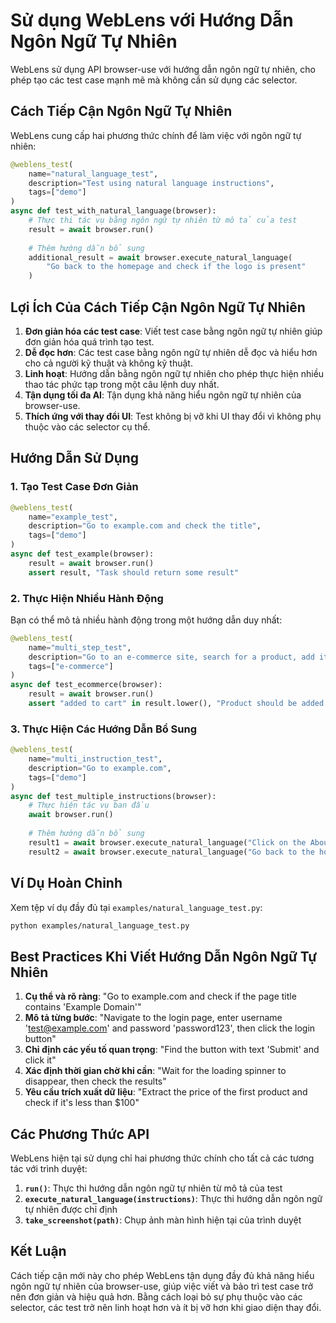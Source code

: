 # Sử dụng WebLens với Hướng Dẫn Ngôn Ngữ Tự Nhiên

WebLens sử dụng API browser-use với hướng dẫn ngôn ngữ tự nhiên, cho phép tạo các test case mạnh mẽ mà không cần sử dụng các selector.

## Cách Tiếp Cận Ngôn Ngữ Tự Nhiên

WebLens cung cấp hai phương thức chính để làm việc với ngôn ngữ tự nhiên:

```python
@weblens_test(
    name="natural_language_test",
    description="Test using natural language instructions",
    tags=["demo"]
)
async def test_with_natural_language(browser):
    # Thực thi tác vụ bằng ngôn ngữ tự nhiên từ mô tả của test
    result = await browser.run()
    
    # Thêm hướng dẫn bổ sung
    additional_result = await browser.execute_natural_language(
        "Go back to the homepage and check if the logo is present"
    )
```

## Lợi Ích Của Cách Tiếp Cận Ngôn Ngữ Tự Nhiên

1. **Đơn giản hóa các test case**: Viết test case bằng ngôn ngữ tự nhiên giúp đơn giản hóa quá trình tạo test.
2. **Dễ đọc hơn**: Các test case bằng ngôn ngữ tự nhiên dễ đọc và hiểu hơn cho cả người kỹ thuật và không kỹ thuật.
3. **Linh hoạt**: Hướng dẫn bằng ngôn ngữ tự nhiên cho phép thực hiện nhiều thao tác phức tạp trong một câu lệnh duy nhất.
4. **Tận dụng tối đa AI**: Tận dụng khả năng hiểu ngôn ngữ tự nhiên của browser-use.
5. **Thích ứng với thay đổi UI**: Test không bị vỡ khi UI thay đổi vì không phụ thuộc vào các selector cụ thể.

## Hướng Dẫn Sử Dụng

### 1. Tạo Test Case Đơn Giản

```python
@weblens_test(
    name="example_test",
    description="Go to example.com and check the title",
    tags=["demo"]
)
async def test_example(browser):
    result = await browser.run()
    assert result, "Task should return some result"
```

### 2. Thực Hiện Nhiều Hành Động

Bạn có thể mô tả nhiều hành động trong một hướng dẫn duy nhất:

```python
@weblens_test(
    name="multi_step_test",
    description="Go to an e-commerce site, search for a product, add it to cart, and verify the cart",
    tags=["e-commerce"]
)
async def test_ecommerce(browser):
    result = await browser.run()
    assert "added to cart" in result.lower(), "Product should be added to cart"
```

### 3. Thực Hiện Các Hướng Dẫn Bổ Sung

```python
@weblens_test(
    name="multi_instruction_test",
    description="Go to example.com",
    tags=["demo"]
)
async def test_multiple_instructions(browser):
    # Thực hiện tác vụ ban đầu
    await browser.run()
    
    # Thêm hướng dẫn bổ sung
    result1 = await browser.execute_natural_language("Click on the About link and tell me the company's founding year")
    result2 = await browser.execute_natural_language("Go back to the homepage and check if there's a contact form")
```

## Ví Dụ Hoàn Chỉnh

Xem tệp ví dụ đầy đủ tại `examples/natural_language_test.py`:

```bash
python examples/natural_language_test.py
```

## Best Practices Khi Viết Hướng Dẫn Ngôn Ngữ Tự Nhiên

1. **Cụ thể và rõ ràng**: "Go to example.com and check if the page title contains 'Example Domain'"
2. **Mô tả từng bước**: "Navigate to the login page, enter username 'test@example.com' and password 'password123', then click the login button"
3. **Chỉ định các yếu tố quan trọng**: "Find the button with text 'Submit' and click it"
4. **Xác định thời gian chờ khi cần**: "Wait for the loading spinner to disappear, then check the results"
5. **Yêu cầu trích xuất dữ liệu**: "Extract the price of the first product and check if it's less than $100"

## Các Phương Thức API

WebLens hiện tại sử dụng chỉ hai phương thức chính cho tất cả các tương tác với trình duyệt:

1. **`run()`**: Thực thi hướng dẫn ngôn ngữ tự nhiên từ mô tả của test
2. **`execute_natural_language(instructions)`**: Thực thi hướng dẫn ngôn ngữ tự nhiên được chỉ định
3. **`take_screenshot(path)`**: Chụp ảnh màn hình hiện tại của trình duyệt

## Kết Luận

Cách tiếp cận mới này cho phép WebLens tận dụng đầy đủ khả năng hiểu ngôn ngữ tự nhiên của browser-use, giúp việc viết và bảo trì test case trở nên đơn giản và hiệu quả hơn. Bằng cách loại bỏ sự phụ thuộc vào các selector, các test trở nên linh hoạt hơn và ít bị vỡ hơn khi giao diện thay đổi.
